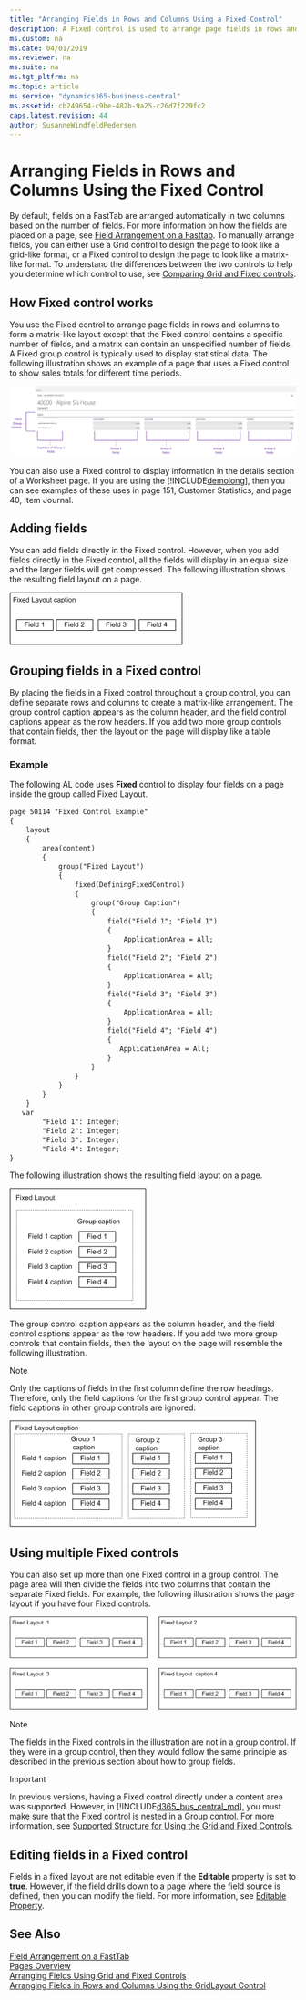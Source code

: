 ```yaml
---
title: "Arranging Fields in Rows and Columns Using a Fixed Control"
description: A Fixed control is used to arrange page fields in rows and columns, similar to a matrix-like format which is typically used to display statistical data.
ms.custom: na
ms.date: 04/01/2019
ms.reviewer: na
ms.suite: na
ms.tgt_pltfrm: na
ms.topic: article
ms.service: "dynamics365-business-central"
ms.assetid: cb249654-c9be-482b-9a25-c26d7f229fc2
caps.latest.revision: 44
author: SusanneWindfeldPedersen
---
```


# Arranging Fields in Rows and Columns Using the Fixed Control
By default, fields on a FastTab are arranged automatically in two columns based on the number of fields. For more information on how the fields are placed on a page, see [Field Arrangement on a Fasttab](devenv-arranging-fields-on-fasttab.md). To manually arrange fields, you can either use a Grid control to design the page to look like a grid-like format, or a Fixed control to design the page to look like a matrix-like format. To understand the differences between the two controls to help you determine which control to use, see [Comparing Grid and Fixed controls](devenv-arranging-fields-using-grid-and-fixed-controls.md). 

## How Fixed control works

You use the Fixed control to arrange page fields in rows and columns to form a matrix-like layout except that the Fixed control contains a specific number of fields, and a matrix can contain an unspecified number of fields. A Fixed group control is typically used to display statistical data. The following illustration shows an example of a page that uses a Fixed control to show sales totals for different time periods.   

![Fixed control illustration on web client](media/BusWebClientFixedLayout.PNG "BusinessCentralFixedControl") 

You can also use a Fixed control to display information in the details section of a Worksheet page. If you are using the [!INCLUDE[demolong](includes/demolong_md.md)], then you can see examples of these uses in page 151, Customer Statistics, and page 40, Item Journal.
  
## Adding fields  
You can add fields directly in the Fixed control. However, when you add fields directly in the Fixed control, all the fields will display in an equal size and the larger fields will get compressed. The following illustration shows the resulting field layout on a page.  
  
![Fixed control illustration of a single row of fields](media/BusRTCFixedLayoutSingle.png "BusinessCentralFixedControlSingle") 

## Grouping fields in a Fixed control  
By placing the fields in a Fixed control throughout a group control, you can define separate rows and columns to create a matrix-like arrangement. The group control caption appears as the column header, and the field control captions appear as the row headers. If you add two more group controls that contain fields, then the layout on the page will display like a table format.

### Example
The following AL code uses **Fixed** control to display four fields on a page inside the group called Fixed Layout.

```
page 50114 "Fixed Control Example"
{    
    layout
    {
        area(content)
        {
            group("Fixed Layout")
            {
                fixed(DefiningFixedControl)
                {
                    group("Group Caption")
                    {
                        field("Field 1"; "Field 1")
                        {
                            ApplicationArea = All;
                        }
                        field("Field 2"; "Field 2")
                        {
                            ApplicationArea = All;
                        }
                        field("Field 3"; "Field 3")
                        {
                            ApplicationArea = All;
                        }
                        field("Field 4"; "Field 4")
                        {
                           ApplicationArea = All;
                        }                   
                    }
                }
            }
        }
    }
   var
        "Field 1": Integer;
        "Field 2": Integer;
        "Field 3": Integer;
        "Field 4": Integer; 
}
```

The following illustration shows the resulting field layout on a page.  
  
![Fixed control illustration showing 4 fields](media/BusRTCFixedLayoutGroup.png "Showing4FieldsFixedControl")  
  
The group control caption appears as the column header, and the field control captions appear as the row headers. If you add two more group controls that contain fields, then the layout on the page will resemble the following illustration.  

> [!NOTE]  
> Only the captions of fields in the first column define the row headings. Therefore, only the field captions for the first group control appear. The field captions in other group controls are ignored.  
  
![Fixed control in multiple groups](media/BusRTCFixedLayoutMultipleGroups.png "FixedControlMultipleGroups") 

## Using multiple Fixed controls  
You can also set up more than one Fixed control in a group control. The page area will then divide the fields into two columns that contain the separate Fixed fields. For example, the following illustration shows the page layout if you have four Fixed controls.  

![Multiple Fixed controls in a single group](media/BusRTCFixedLayoutMultiple.png "FixedControlMultiple") 

> [!NOTE]  
> The fields in the Fixed controls in the illustration are not in a group control. If they were in a group control, then they would follow the same principle as described in the previous section about how to group fields. 

> [!IMPORTANT]  
> In previous versions, having a Fixed control directly under a content area was supported. However, in [!INCLUDE[d365_bus_central_md](includes/d365_bus_central_md.md)], you must make sure that the Fixed control is nested in a Group control. For more information, see [Supported Structure for Using the Grid and Fixed Controls](devenv-arranging-fields-using-grid-and-fixed-controls.md#supported-structure-for-using-the-grid-and-fixed-controls).

## Editing fields in a Fixed control  
Fields in a fixed layout are not editable even if the **Editable** property is set to **true**. However, if the field drills down to a page where the field source is defined, then you can modify the field. For more information, see [Editable Property](properties/devenv-editable-property.md).
  
## See Also  
[Field Arrangement on a FastTab](devenv-arranging-fields-on-fasttab.md)  
[Pages Overview](devenv-pages-overview.md)  
[Arranging Fields Using Grid and Fixed Controls](devenv-arranging-fields-using-grid-and-fixed-controls.md)  
[Arranging Fields in Rows and Columns Using the GridLayout Control](devenv-arrange-fields-in-rows-and-columns-using-gridlayout-control.md)  
